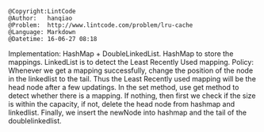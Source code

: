 ```
@Copyright:LintCode
@Author:   hanqiao
@Problem:  http://www.lintcode.com/problem/lru-cache
@Language: Markdown
@Datetime: 16-06-27 08:18
```

Implementation:
HashMap + DoubleLinkedList.
HashMap to store the mappings.
LinkedList is to detect the Least Recently Used mapping.
Policy: Whenever we get a mapping successfully, change the position of the node in the linkedlist to the tail. Thus the Least Recently used mapping will be the head node after a few updatings.
In the set method, use get method to detect whether there is a mapping. If nothing, then first we check if the size is within the capacity, if not, delete the head node from hashmap and linkedlist. Finally, we insert the newNode into hashmap and the tail of the doublelinkedlist.